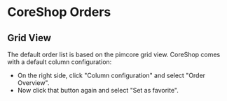 # CoreShop Orders

## Grid View
The default order list is based on the pimcore grid view.
CoreShop comes with a default column configuration:
- On the right side, click "Column configuration" and select "Order Overview".
- Now click that button again and select "Set as favorite".